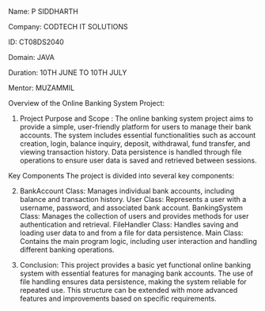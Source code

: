 Name: P SIDDHARTH

Company: CODTECH IT SOLUTIONS

ID: CT08DS2040

Domain: JAVA

Duration: 10TH JUNE TO 10TH JULY

Mentor: MUZAMMIL

Overview of the Online Banking System Project:

1. Project Purpose and Scope :
   The online banking system project aims to provide a simple, user-friendly platform for users to manage their bank accounts. The system includes essential functionalities such as account creation, login, balance inquiry, deposit, withdrawal, fund transfer, and viewing transaction history. Data persistence is handled through file operations to ensure user data is saved and retrieved between sessions.

Key Components The project is divided into several key components:

2. BankAccount Class:
    Manages individual bank accounts, including balance and transaction history. User Class: Represents a user with a username, password, and associated bank account. BankingSystem Class: Manages the collection of users and provides methods for user authentication and retrieval. FileHandler Class: Handles saving and loading user data to and from a file for data persistence. Main Class: Contains the main program logic, including user interaction and handling different banking operations.

4. Conclusion:
   This project provides a basic yet functional online banking system with essential features for managing bank accounts. The use of file handling ensures data persistence, making the system reliable for repeated use. This structure can be extended with more advanced features and improvements based on specific requirements.

